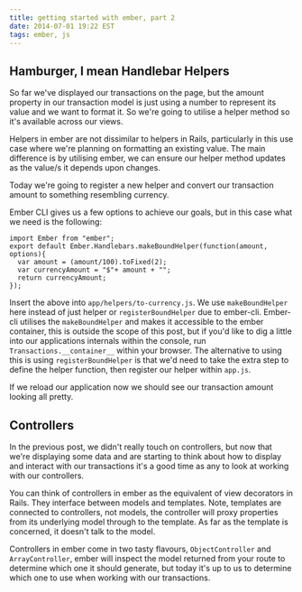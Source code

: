 ```yaml
---
title: getting started with ember, part 2
date: 2014-07-01 19:22 EST
tags: ember, js
---
```


## Hamburger, I mean Handlebar Helpers

So far we've displayed our transactions on the page, but the amount property in our transaction model is just using a number to represent its value and we want to format it.
So we're going to utilise a helper method so it's available across our views.

Helpers in ember are not dissimilar to helpers in Rails, particularly in this use case where we're planning on formatting an existing value.
 The main difference is by utilising ember, we can ensure our helper method updates as the value/s it depends upon changes.

Today we're going to register a new helper and convert our transaction amount to something resembling currency. 

Ember CLI gives us a few options to achieve our goals, but in this case what we need is the following:

    import Ember from "ember";
    export default Ember.Handlebars.makeBoundHelper(function(amount, options){
      var amount = (amount/100).toFixed(2);
      var currencyAmount = "$"+ amount + "";
      return currencyAmount;
    }); 

Insert the above into `app/helpers/to-currency.js`.
We use `makeBoundHelper` here instead of just helper or `registerBoundHelper` due to ember-cli.
Ember-cli utilises the `makeBoundHelper` and makes it accessible to the ember container, this is outside the scope of this post, but if you'd like to dig a little into our applications internals within the console, run `Transactions.__container__` within your browser.
The alternative to using this is using `registerBoundHelper` is that we'd need to take the extra step to define the helper function, then register our helper within `app.js`.

If we reload our application now we should see our transaction amount looking all pretty.

## Controllers

In the previous post, we didn't really touch on controllers, but now that we're displaying some data and are starting to think about how to display and interact with our transactions it's a good time as any to look at working with our controllers.

You can think of controllers in ember as the equivalent of view decorators in Rails. 
They interface between models and templates. 
Note, templates are connected to controllers, not models, the controller will proxy properties from its underlying model through to the template.
As far as the template is concerned, it doesn't talk to the model.


Controllers in ember come in two tasty flavours, `ObjectController` and `ArrayController`, ember will inspect the model returned from your route to determine which one it should generate, but today it's up to us to determine which one to use when working with our transactions.


